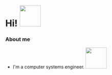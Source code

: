 # Hi! <img src="https://c.tenor.com/4sR1fHWU7FcAAAAC/saludo-mano.gif" width="66">

### About me

- I'm a computer systems engineer. <img src="https://i.pinimg.com/originals/93/4f/9c/934f9c30ac3930e2befa06384e308888.png" width="66">

<!---
teresa-aguinaga/teresa-aguinaga is a ✨ special ✨ repository because its `README.md` (this file) appears on your GitHub profile.
You can click the Preview link to take a look at your changes.
--->
